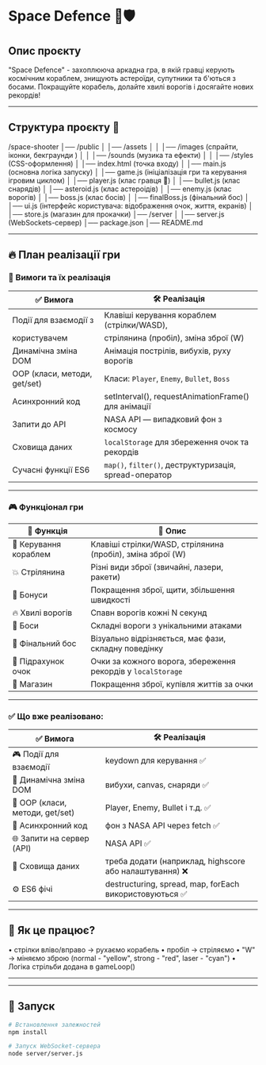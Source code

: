 # Space Defence 🚀🛡️

## Опис проєкту
"Space Defence" - захоплююча аркадна гра, в якій гравці керують космічним кораблем, знищують астероїди, супутники та б'ються з босами. Покращуйте корабель, долайте хвилі ворогів і досягайте нових рекордів!

---

## Структура проєкту 📂
/space-shooter 
│── /public 
│ │── /assets 
│ │ │── /images (спрайти, іконки, бекграунди ) 
│ │ │── /sounds (музика та ефекти) 
│ │ │── /styles (CSS-оформлення) 
│ │── index.html (точка входу)
│ │── main.js (основна логіка запуску) 
│ │── game.js (ініціалізація гри та керування ігровим циклом) 
│ │── player.js (клас гравця 🚀) 
│ │── bullet.js (клас снарядів)
│ │── asteroid.js (клас астероідів)
│ │── enemy.js (клас ворогів) 
│ │── boss.js (клас босів) 
│ │── finalBoss.js (фінальний бос) 
│ │── ui.js (інтерфейс користувача: відображення очок, життя, екранів) 
│ │── store.js (магазин для прокачки) 
│── /server 
│ │── server.js (WebSockets-сервер) 
│── package.json 
│── README.md

---

## 🔥 План реалізації гри

### 🎯 Вимоги та їх реалізація

| ✅ **Вимога**                 | 🛠 **Реалізація**                                      |
|-------------------------------|--------------------------------------------------------|
| Події для взаємодії з         | Клавіші керування кораблем (стрілки/WASD),             |
| користувачем                  | стрілянина (пробіл), зміна зброї (W)                   |
| Динамічна зміна DOM           | Анімація пострілів, вибухів, руху ворогів              |
| OOP (класи, методи, get/set)  | Класи: `Player`, `Enemy`, `Bullet`, `Boss`             |
| Асинхронний код               | setInterval(), requestAnimationFrame() для анімації    |
| Запити до API                 | NASA API — випадковий фон з космосу                    |
| Сховища даних                 |`localStorage` для збереження очок та рекордів          |
| Сучасні функції ES6           | `map()`, `filter()`, деструктуризація, spread-оператор |

---

### 🎮 Функціонал гри

| 📌 **Функція**                | 🎯 **Опис**                                                 |
|--------------------------------|-------------------------------------------------------------|
| 🚀 Керування кораблем         | Клавіші стрілки/WASD, стрілянина (пробіл), зміна зброї (W)   |
| 💥 Стрілянина                 | Різні види зброї (звичайні, лазери, ракети)                  |
| 🎁 Бонуси                     | Покращення зброї, щити, збільшення швидкості                 |
| 🔥 Хвилі ворогів              | Спавн ворогів кожні N секунд                                 |
| 👾 Боси                       | Складні вороги з унікальними атаками                         |
| 🧠 Фінальний бос              | Візуально відрізняється, має фази, складну поведінку         |
| 🎯 Підрахунок очок            | Очки за кожного ворога, збереження рекордів у `localStorage` |
| 🛒 Магазин                    | Покращення зброї, купівля життів за очки                     |


---

### ✅ Що вже реалізовано:

| ✅ **Вимога**                   | 🛠 **Реалізація**                                          |
|---------------------------------|------------------------------------------------------------|
| 🎮 Події для взаємодії          | keydown для керування                                  ✅ |
| 🧱 Динамічна зміна DOM          | вибухи, canvas, снаряди                                ✅ |
| 🧠 OOP (класи, методи, get/set) | Player, Enemy, Bullet і т.д.                           ✅ |
|  🔁 Асинхронний код             | фон з NASA API через fetch                             ✅ |
| 🌐 Запити на сервер (API)       | NASA API                                               ✅ |
| 💾 Сховища даних                | треба додати (наприклад, highscore або налаштування)   ❌ |
| ⚙️ ES6 фічі                     | destructuring, spread, map, forEach використовуються   ✅ |

---

## 📌 Як це працює?

•	стрілки вліво/вправо → рухаємо корабель
•	пробіл → стріляємо
•	"W" → міняємо зброю (normal - "yellow", strong - "red", laser - "cyan")
•	Логіка стрільби додана в gameLoop()
________________________________________

---

## 📌 Запуск

```bash
# Встановлення залежностей
npm install

# Запуск WebSocket-сервера
node server/server.js